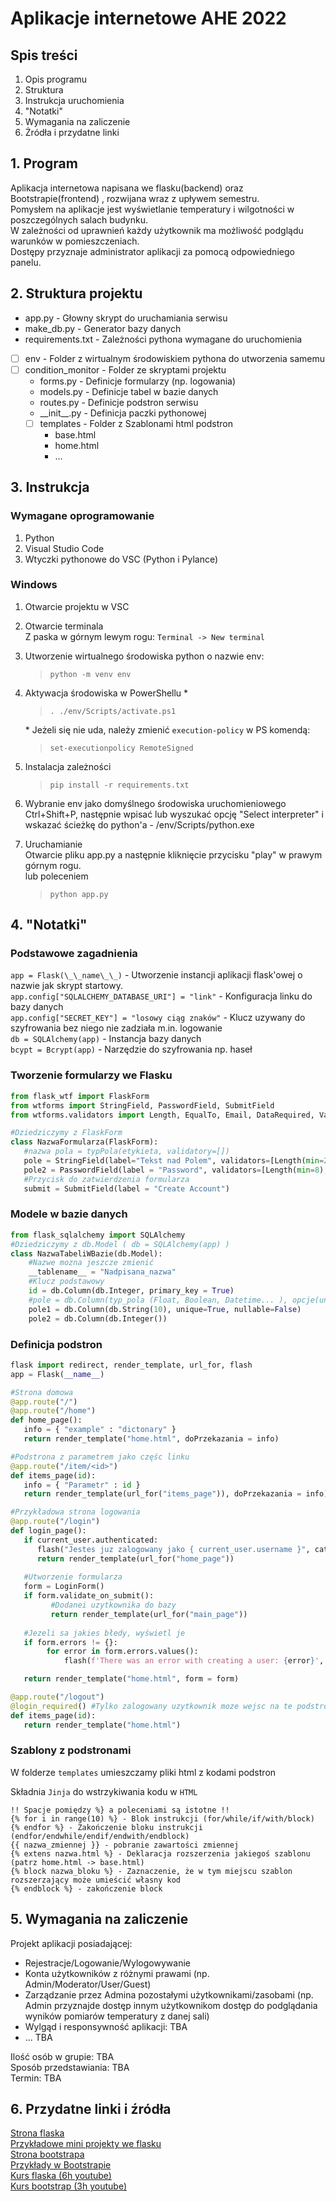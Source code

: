 # Aplikacje internetowe AHE 2022
## Spis treści
1. Opis programu
2. Struktura
3. Instrukcja uruchomienia
4. "Notatki"
5. Wymagania na zaliczenie
6. Żródła i przydatne linki
   
## 1. Program
Aplikacja internetowa napisana we flasku(backend) oraz Bootstrapie(frontend)
, rozwijana wraz z upływem semestru.  
Pomysłem na aplikacje jest wyświetlanie temperatury i wilgotności w poszczególnych salach budynku.   
W zależności od uprawnień każdy użytkownik ma możliwość podglądu warunków w pomieszczeniach.  
Dostępy przyznaje administrator aplikacji za pomocą odpowiedniego panelu.

## 2. Struktura projektu
* app.py - Głowny skrypt do uruchamiania serwisu
* make_db.py - Generator bazy danych
* requirements.txt - Zależności pythona wymagane do uruchomienia
* [ ] env - Folder z wirtualnym środowiskiem pythona do utworzenia samemu
* [ ] condition_monitor - Folder ze skryptami projektu
  * forms.py - Definicje formularzy (np. logowania)
  * models.py - Definicje tabel w bazie danych
  * routes.py - Definicje podstron serwisu
  * \_\_init\_\_.py - Definicja paczki pythonowej
  * [ ] templates - Folder z Szablonami html podstron
    * base.html
    * home.html
    * ...

## 3. Instrukcja
### Wymagane oprogramowanie
1. Python
2. Visual Studio Code
3. Wtyczki pythonowe do VSC (Python i Pylance)
   
### Windows
1. Otwarcie projektu w VSC

2. Otwarcie terminala  
   Z paska w górnym lewym rogu: `Terminal -> New terminal`

3. Utworzenie wirtualnego środowiska python o nazwie env:
   > `python -m venv env`
4. Aktywacja środowiska w PowerShellu *
   > `. ./env/Scripts/activate.ps1`  

    \* Jeżeli się nie uda, należy zmienić `execution-policy` w PS komendą: 
    > `set-executionpolicy RemoteSigned`
5. Instalacja zależności
   > `pip install -r requirements.txt`

6. Wybranie env jako domyślnego środowiska uruchomieniowego  
   Ctrl+Shift+P, następnie wpisać lub wyszukać opcję "Select interpreter" i wskazać ścieżkę do python'a - /env/Scripts/python.exe

7. Uruchamianie  
   Otwarcie pliku app.py a następnie kliknięcie przycisku "play" w prawym górnym rogu.  
   lub poleceniem
   > `python app.py`

## 4. "Notatki"
### Podstawowe zagadnienia  
`app = Flask(\_\_name\_\_)` - Utworzenie instancji aplikacji flask'owej o nazwie jak skrypt startowy.  
`app.config["SQLALCHEMY_DATABASE_URI"] = "link"` - Konfiguracja linku do bazy danych  
`app.config["SECRET_KEY"] = "losowy ciąg znaków"` - Klucz uzywany do szyfrowania bez niego nie zadziała m.in. logowanie   
`db = SQLAlchemy(app)` - Instancja bazy danych  
`bcypt = Bcrypt(app)` - Narzędzie do szyfrowania np. haseł  

### Tworzenie formularzy we Flasku
```python
from flask_wtf import FlaskForm
from wtforms import StringField, PasswordField, SubmitField
from wtforms.validators import Length, EqualTo, Email, DataRequired, ValidationError

#Dziedziczymy z FlaskForm
class NazwaFormularza(FlaskForm):
   #nazwa pola = typPola(etykieta, validatory=[])
   pole = StringField(label="Tekst nad Polem", validators=[Length(min=2, max = 15)]) 
   pole2 = PasswordField(label = "Password", validators=[Length(min=8),DataRequired()])
   #Przycisk do zatwierdzenia formularza
   submit = SubmitField(label = "Create Account")
```

### Modele w bazie danych
```python
from flask_sqlalchemy import SQLAlchemy
#Dziedziczymy z db.Model ( db = SQLAlchemy(app) )
class NazwaTabeliWBazie(db.Model):
    #Nazwe mozna jeszcze zmienić
    __tablename__ = "Nadpisana_nazwa"
    #Klucz podstawowy 
    id = db.Column(db.Integer, primary_key = True)
    #pole = db.Column(typ_pola (Float, Boolean, Datetime... ), opcje(unique, nullable, ondelete, default...))
    pole1 = db.Column(db.String(10), unique=True, nullable=False)
    pole2 = db.Column(db.Integer())
```
### Definicja podstron
```python
flask import redirect, render_template, url_for, flash
app = Flask(__name__)

#Strona domowa
@app.route("/")
@app.route("/home")
def home_page():
   info = { "example" : "dictonary" }
   return render_template("home.html", doPrzekazania = info)

#Podstrona z parametrem jako częśc linku
@app.route("/item/<id>")
def items_page(id):
   info = { "Parametr" : id }
   return render_template(url_for("items_page")), doPrzekazania = info)

#Przykładowa strona logowania
@app.route("/login")
def login_page():
   if current_user.authenticated:
      flash("Jestes juz zalogowany jako { current_user.username }", category="info")
      return render_template(url_for("home_page"))
   
   #Utworzenie formularza
   form = LoginForm()
   if form.validate_on_submit():
         #Dodanei uzytkownika do bazy
         return render_template(url_for("main_page"))
   
   #Jezeli sa jakies błedy, wyświetl je
   if form.errors != {}:
        for error in form.errors.values():
            flash(f'There was an error with creating a user: {error}', category='danger')

   return render_template("home.html", form = form)

@app.route("/logout")
@login_required() #Tylko zalogowany uzytkownik moze wejsc na te podstrone
def items_page(id):
   return render_template("home.html")
```
### Szablony z podstronami
W folderze `templates` umieszczamy pliki html z kodami podstron

Składnia `Jinja` do wstrzykiwania kodu w `HTML`
```Jinja
!! Spacje pomiędzy %} a poleceniami są istotne !!
{% for i in range(10) %} - Blok instrukcji (for/while/if/with/block)
{% endfor %} - Zakończenie bloku instrukcji (endfor/endwhile/endif/endwith/endblock)
{{ nazwa_zmiennej }} - pobranie zawartości zmiennej
{% extens nazwa.html %} - Deklaracja rozszerzenia jakiegoś szablonu (patrz home.html -> base.html)
{% block nazwa_bloku %} - Zaznaczenie, że w tym miejscu szablon rozszerzający może umieścić własny kod
{% endblock %} - zakończenie block
```

## 5. Wymagania na zaliczenie
Projekt aplikacji posiadającej:
- Rejestracje/Logowanie/Wylogowywanie
- Konta użytkowników z różnymi prawami (np. Admin/Moderator/User/Guest)
- Zarządzanie przez Admina pozostałymi użytkownikami/zasobami
  (np. Admin przyznajde dostęp innym użytkownikom dostęp do podglądania wyników pomiarów temperatury z danej sali)
- Wylgąd i responsywność aplikacji: TBA
- ... TBA

Ilość osób w grupie: TBA  
Sposób przedstawiania: TBA  
Termin: TBA  


## 6. Przydatne linki i źródła
[Strona flaska](https://flask.palletsprojects.com/en/2.0.x/)  
[Przykładowe mini projekty we flasku](https://python101.readthedocs.io/pl/latest/webflask/)  
[Strona bootstrapa](https://getbootstrap.com/)  
[Przykłady w Bootstrapie](https://www.w3schools.com/bootstrap/bootstrap_examples.asp)  
[Kurs flaska (6h youtube)](https://www.youtube.com/watch?v=Qr4QMBUPxWo&t=1793s)  
[Kurs bootstrap (3h youtube)](https://www.youtube.com/watch?v=-qfEOE4vtxE)